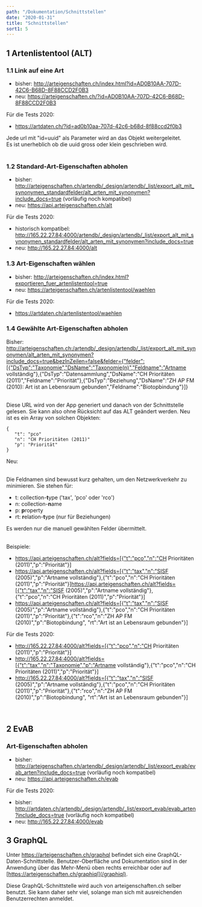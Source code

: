 ```yaml
---
path: "/Dokumentation/Schnittstellen"
date: "2020-01-31"
title: "Schnittstellen"
sort1: 5
---
```



## 1 Artenlistentool (ALT)

### 1.1 Link auf eine Art

- bisher: http://arteigenschaften.ch/index.html?id=AD0B10AA-707D-42C6-B68D-8F88CCD2F0B3
- neu: https://arteigenschaften.ch/?id=AD0B10AA-707D-42C6-B68D-8F88CCD2F0B3<br/>

Für die Tests 2020: 
- https://artdaten.ch/?id=ad0b10aa-707d-42c6-b68d-8f88ccd2f0b3

Jede url mit "id=uuid" als Parameter wird an das Objekt weitergeleitet.<br/>
Es ist unerheblich ob die uuid gross oder klein geschrieben wird.<br/><br/>

### 1.2 Standard-Art-Eigenschaften abholen

- bisher: http://arteigenschaften.ch/artendb/_design/artendb/_list/export_alt_mit_synonymen_standardfelder/alt_arten_mit_synonymen?include_docs=true (vorläufig noch kompatibel)
- neu: https://api.arteigenschaften.ch/alt

Für die Tests 2020:
- historisch kompatibel: http://165.22.27.84:4000/artendb/_design/artendb/_list/export_alt_mit_synonymen_standardfelder/alt_arten_mit_synonymen?include_docs=true
- neu: http://165.22.27.84:4000/alt

### 1.3 Art-Eigenschaften wählen

- bisher: http://arteigenschaften.ch/index.html?exportieren_fuer_artenlistentool=true
- neu: https://arteigenschaften.ch/artenlistentool/waehlen

Für die Tests 2020:
- https://artdaten.ch/artenlistentool/waehlen

### 1.4 Gewählte Art-Eigenschaften abholen

Bisher:
<a href="http://arteigenschaften.ch:/artendb/_design/artendb/_list/export_alt_mit_synonymen/alt_arten_mit_synonymen?include_docs=true&bezInZeilen=false&felder=%7B%22felder%22:%5B%7B%22DsTyp%22:%22Taxonomie%22,%22DsName%22:%22Taxonomie(n)%22,%22Feldname%22:%22Artname vollständig%22%7D,%7B%22DsTyp%22:%22Datensammlung%22,%22DsName%22:%22CH Prioritäten (2011)%22,%22Feldname%22:%22Priorität%22%7D,%7B%22DsTyp%22:%22Beziehung%22,%22DsName%22:%22ZH AP FM (2010): Art ist an Lebensraum gebunden%22,%22Feldname%22:%22Biotopbindung%22%7D%5D%7D">http://arteigenschaften.ch:/artendb/_design/artendb/_list/export_alt_mit_synonymen/alt_arten_mit_synonymen?include_docs=true&bezInZeilen=false&felder={"felder":[{"DsTyp":"Taxonomie","DsName":"Taxonomie(n)","Feldname":"Artname vollständig"},{"DsTyp":"Datensammlung","DsName":"CH Prioritäten (2011)","Feldname":"Priorität"},{"DsTyp":"Beziehung","DsName":"ZH AP FM (2010): Art ist an Lebensraum gebunden","Feldname":"Biotopbindung"}]}</a>
<br/><br/>

Diese URL wird von der App generiert und danach von der Schnittstelle gelesen. Sie kann also ohne Rücksicht auf das ALT geändert werden. Neu ist es ein Array von solchen Objekten:

```
{
   "t": "pco"
   "n": "CH Prioritäten (2011)"
   "p": "Priorität"
}
```

Neu:<br/><br/>

Die Feldnamen sind bewusst kurz gehalten, um den Netzwerkverkehr zu minimieren. Sie stehen für:

- t: collection-**t**ype ('tax', 'pco' oder 'rco')
- n: collection-**n**ame
- p: **p**roperty
- rt: **r**elation-**t**ype (nur für Beziehungen)

Es werden nur die manuell gewählten Felder übermittelt.<br/><br/>

Beispiele:

- <a href="https://api.arteigenschaften.ch/alt?fields=%5B%7B%22t%22:%22pco%22,%22n%22:%22CH%20Priorit%C3%A4ten%20(2011)%22,%22p%22:%22Priorit%C3%A4t%22%7D%5D">https://api.arteigenschaften.ch/alt?fields=[{"t":"pco","n":"CH Prioritäten (2011)","p":"Priorität"}]</a>
- <a href="https://api.arteigenschaften.ch/alt?fields=%5B%7B%22t%22:%22tax%22,%22n%22:%22Taxonomie%22,%22p%22:%22Artname%20vollst%C3%A4ndig%22%7D,%7B%22t%22:%22pco%22,%22n%22:%22CH%20Priorit%C3%A4ten%20(2011)%22,%22p%22:%22Priorit%C3%A4t%22%7D%5D">https://api.arteigenschaften.ch/alt?fields=[{"t":"tax","n":"SISF (2005)","p":"Artname vollständig"},{"t":"pco","n":"CH Prioritäten (2011)","p":"Priorität"}]https://api.arteigenschaften.ch/alt?fields=[{"t":"tax","n":"SISF (2005)","p":"Artname vollständig"},{"t":"pco","n":"CH Prioritäten (2011)","p":"Priorität"}]</a>
- <a href="https://api.arteigenschaften.ch/alt?fields=%5B%7B%22t%22:%22tax%22,%22n%22:%22SISF%20(2005)%22,%22p%22:%22Artname%20vollst%C3%A4ndig%22%7D,%7B%22t%22:%22pco%22,%22n%22:%22CH%20Priorit%C3%A4ten%20(2011)%22,%22p%22:%22Priorit%C3%A4t%22%7D,%7B%22t%22:%22rco%22,%22n%22:%22ZH%20AP%20FM%20(2010)%22,%22p%22:%22Biotopbindung%22,%20%22rt%22:%22Art%20ist%20an%20Lebensraum%20gebunden%22%7D%5D">https://api.arteigenschaften.ch/alt?fields=[{"t":"tax","n":"SISF (2005)","p":"Artname vollständig"},{"t":"pco","n":"CH Prioritäten (2011)","p":"Priorität"},{"t":"rco","n":"ZH AP FM (2010)","p":"Biotopbindung", "rt":"Art ist an Lebensraum gebunden"}]</a>
  <br/>

Für die Tests 2020:
- <a href="http://165.22.27.84:4000/alt?fields=%5B%7B%22t%22:%22pco%22,%22n%22:%22CH%20Priorit%C3%A4ten%20(2011)%22,%22p%22:%22Priorit%C3%A4t%22%7D%5D">http://165.22.27.84:4000/alt?fields=[{"t":"pco","n":"CH Prioritäten (2011)","p":"Priorität"}]</a>
- <a href="http://165.22.27.84:4000/alt?fields=%5B%7B%22t%22:%22tax%22,%22n%22:%22Taxonomie%22,%22p%22:%22Artname%20vollst%C3%A4ndig%22%7D,%7B%22t%22:%22pco%22,%22n%22:%22CH%20Priorit%C3%A4ten%20(2011)%22,%22p%22:%22Priorit%C3%A4t%22%7D%5D">http://165.22.27.84:4000/alt?fields=[{"t":"tax","n":"Taxonomie","p":"Artname vollständig"},{"t":"pco","n":"CH Prioritäten (2011)","p":"Priorität"}]</a>
- <a href="http://165.22.27.84:4000/alt?fields=%5B%7B%22t%22:%22tax%22,%22n%22:%22SISF%20(2005)%22,%22p%22:%22Artname%20vollst%C3%A4ndig%22%7D,%7B%22t%22:%22pco%22,%22n%22:%22CH%20Priorit%C3%A4ten%20(2011)%22,%22p%22:%22Priorit%C3%A4t%22%7D,%7B%22t%22:%22rco%22,%22n%22:%22ZH%20AP%20FM%20(2010)%22,%22p%22:%22Biotopbindung%22,%20%22rt%22:%22Art%20ist%20an%20Lebensraum%20gebunden%22%7D%5D">http://165.22.27.84:4000/alt?fields=[{"t":"tax","n":"SISF (2005)","p":"Artname vollständig"},{"t":"pco","n":"CH Prioritäten (2011)","p":"Priorität"},{"t":"rco","n":"ZH AP FM (2010)","p":"Biotopbindung", "rt":"Art ist an Lebensraum gebunden"}]</a>
  <br/><br/><br/>

## 2 EvAB

### Art-Eigenschaften abholen

- bisher: http://arteigenschaften.ch/artendb/_design/artendb/_list/export_evab/evab_arten?include_docs=true (vorläufig noch kompatibel)
- neu: https://api.arteigenschaften.ch/evab

Für die Tests 2020:
- bisher: http://artdaten.ch/artendb/_design/artendb/_list/export_evab/evab_arten?include_docs=true (vorläufig noch kompatibel)
- neu: http://165.22.27.84:4000/evab

## 3 GraphQL

Unter https://arteigenschaften.ch/graphql befindet sich eine GraphQL-Daten-Schnittstelle. Benutzer-Oberfläche und Dokumentation sind in der Anwendung über das Mehr-Menü oben rechts erreichbar oder auf [https://arteigenschaften.ch/graphiql](/graphiql).

Diese GraphQL-Schnittstelle wird auch von arteigenschaften.ch selber benutzt. Sie kann daher sehr viel, solange man sich mit ausreichenden Benutzerrechten anmeldet.
